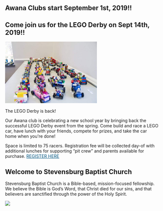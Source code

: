 ## Awana Clubs start September 1st, 2019!!

## Come join us for the LEGO Derby on Sept 14th, 2019!!
<img src="./images/FB_IMG_1552827730188.jpg" width="300">

The LEGO Derby is back!

Our Awana club is celebrating a new school year by bringing back the successful LEGO Derby event from the spring. Come build and race a LEGO car, have lunch with your friends, compete for prizes, and take the car home when you're done!

Space is limited to 75 racers. Registration fee will be collected day-of with additional lunches for supporting “pit crew” and parents available for purchase. <a href="https://www.eventbrite.com/e/sbc-lego-derby-tickets-70615237075?ref=elink" target="_blank" style="color:#005580">REGISTER HERE</a>

## Welcome to Stevensburg Baptist Church

Stevensburg Baptist Church is a Bible-based, mission-focused fellowship. We believe the Bible is God’s Word, that Christ died for our sins, and that believers are sanctified through the power of the Holy Spirit.

<img src="./images/church.jpg">

